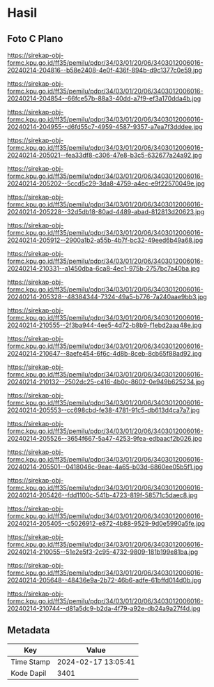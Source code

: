 # Hasil

## Foto C Plano

https://sirekap-obj-formc.kpu.go.id/ff35/pemilu/pdpr/34/03/01/20/06/3403012006016-20240214-204816--b58e2408-4e0f-436f-894b-d9c1377c0e59.jpg

https://sirekap-obj-formc.kpu.go.id/ff35/pemilu/pdpr/34/03/01/20/06/3403012006016-20240214-204854--66fce57b-88a3-40dd-a7f9-ef3a170dda4b.jpg

https://sirekap-obj-formc.kpu.go.id/ff35/pemilu/pdpr/34/03/01/20/06/3403012006016-20240214-204955--d6fd55c7-4959-4587-9357-a7ea7f3dddee.jpg

https://sirekap-obj-formc.kpu.go.id/ff35/pemilu/pdpr/34/03/01/20/06/3403012006016-20240214-205021--fea33df8-c306-47e8-b3c5-632677a24a92.jpg

https://sirekap-obj-formc.kpu.go.id/ff35/pemilu/pdpr/34/03/01/20/06/3403012006016-20240214-205202--5ccd5c29-3da8-4759-a4ec-e9f22570049e.jpg

https://sirekap-obj-formc.kpu.go.id/ff35/pemilu/pdpr/34/03/01/20/06/3403012006016-20240214-205228--32d5db18-80ad-4489-abad-812813d20623.jpg

https://sirekap-obj-formc.kpu.go.id/ff35/pemilu/pdpr/34/03/01/20/06/3403012006016-20240214-205912--2900a1b2-a55b-4b7f-bc32-49eed6b49a68.jpg

https://sirekap-obj-formc.kpu.go.id/ff35/pemilu/pdpr/34/03/01/20/06/3403012006016-20240214-210331--a1450dba-6ca8-4ec1-975b-2757bc7a40ba.jpg

https://sirekap-obj-formc.kpu.go.id/ff35/pemilu/pdpr/34/03/01/20/06/3403012006016-20240214-205328--48384344-7324-49a5-b776-7a240aae9bb3.jpg

https://sirekap-obj-formc.kpu.go.id/ff35/pemilu/pdpr/34/03/01/20/06/3403012006016-20240214-210555--2f3ba944-4ee5-4d72-b8b9-f1ebd2aaa48e.jpg

https://sirekap-obj-formc.kpu.go.id/ff35/pemilu/pdpr/34/03/01/20/06/3403012006016-20240214-210647--8aefe454-6f6c-4d8b-8ceb-8cb65f88ad92.jpg

https://sirekap-obj-formc.kpu.go.id/ff35/pemilu/pdpr/34/03/01/20/06/3403012006016-20240214-210132--2502dc25-c416-4b0c-8602-0e949b625234.jpg

https://sirekap-obj-formc.kpu.go.id/ff35/pemilu/pdpr/34/03/01/20/06/3403012006016-20240214-205553--cc698cbd-fe38-4781-91c5-db613d4ca7a7.jpg

https://sirekap-obj-formc.kpu.go.id/ff35/pemilu/pdpr/34/03/01/20/06/3403012006016-20240214-205526--3654f667-5a47-4253-9fea-edbaacf2b026.jpg

https://sirekap-obj-formc.kpu.go.id/ff35/pemilu/pdpr/34/03/01/20/06/3403012006016-20240214-205501--0418046c-9eae-4a65-b03d-6860ee05b5f1.jpg

https://sirekap-obj-formc.kpu.go.id/ff35/pemilu/pdpr/34/03/01/20/06/3403012006016-20240214-205426--fdd1100c-541b-4723-819f-58571c5daec8.jpg

https://sirekap-obj-formc.kpu.go.id/ff35/pemilu/pdpr/34/03/01/20/06/3403012006016-20240214-205405--c5026912-e872-4b88-9529-9d0e5990a5fe.jpg

https://sirekap-obj-formc.kpu.go.id/ff35/pemilu/pdpr/34/03/01/20/06/3403012006016-20240214-210055--51e2e5f3-2c95-4732-9809-181b199e81ba.jpg

https://sirekap-obj-formc.kpu.go.id/ff35/pemilu/pdpr/34/03/01/20/06/3403012006016-20240214-205648--48436e9a-2b72-46b6-adfe-61bffd014d0b.jpg

https://sirekap-obj-formc.kpu.go.id/ff35/pemilu/pdpr/34/03/01/20/06/3403012006016-20240214-210744--d81a5dc9-b2da-4f79-a92e-db24a9a27f4d.jpg


## Metadata

| Key        | Value               |
| ---------- | ------------------- |
| Time Stamp | 2024-02-17 13:05:41 |
| Kode Dapil | 3401                |



